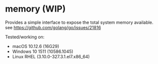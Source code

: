 # memory (WIP)

Provides a simple interface to expose the total system memory available.
see https://github.com/golang/go/issues/21816

Tested/working on:
 - macOS 10.12.6 (16G29)
 - Windows 10 1511 (10586.1045)
 - Linux RHEL (3.10.0-327.3.1.el7.x86_64)
